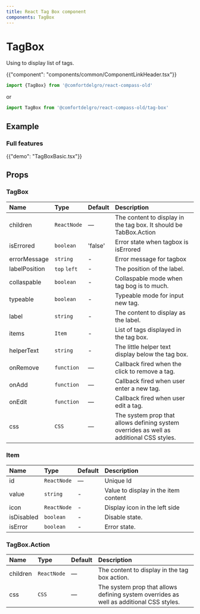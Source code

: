 ```yaml
---
title: React Tag Box component
components: TagBox
---
```


# TagBox

<p class="description">Using to display list of tags.</p>

{{"component": "components/common/ComponentLinkHeader.tsx"}}

```jsx
import {TagBox} from '@comfortdelgro/react-compass-old'
```

or

```jsx
import TagBox from '@comfortdelgro/react-compass-old/tag-box'
```

## Example

### Full features

{{"demo": "TagBoxBasic.tsx"}}

## Props

### TagBox

| Name          | Type         | Default | Description                                                                             |
| :------------ | :----------- | :------ | :-------------------------------------------------------------------------------------- |
| children      | `ReactNode`  | —       | The content to display in the tag box. It should be TabBox.Action                       |
| isErrored     | `boolean`    | 'false' | Error state when tagbox is isErrored                                                    |
| errorMessage  | `string`     | -       | Error message for tagbox                                                                |
| labelPosition | `top` `left` | -       | The position of the label.                                                              |
| collaspable   | `boolean`    | -       | Collaspable mode when tag bog is to much.                                               |
| typeable      | `boolean`    | -       | Typeable mode for input new tag.                                                        |
| label         | `string`     | -       | The content to display as the label.                                                    |
| items         | `Item`       | -       | List of tags displayed in the tag box.                                                  |
| helperText    | `string`     | -       | The little helper text display below the tag box.                                       |
| onRemove      | `function`   | —       | Callback fired when the click to remove a tag.                                          |
| onAdd         | `function`   | —       | Callback fired when user enter a new tag.                                               |
| onEdit        | `function`   | —       | Callback fired when user edit a tag.                                                    |
| css           | `CSS`        | —       | The system prop that allows defining system overrides as well as additional CSS styles. |

### Item

| Name       | Type        | Default | Description                          |
| :--------- | :---------- | :------ | :----------------------------------- |
| id         | `ReactNode` | —       | Unique Id                            |
| value      | `string`    | -       | Value to display in the item content |
| icon       | `ReactNode` | -       | Display icon in the left side        |
| isDisabled | `boolean`   | -       | Disable state.                       |
| isError    | `boolean`   | -       | Error state.                         |

### TagBox.Action

| Name     | Type        | Default | Description                                                                             |
| :------- | :---------- | :------ | :-------------------------------------------------------------------------------------- |
| children | `ReactNode` | —       | The content to display in the tag box action.                                           |
| css      | `CSS`       | —       | The system prop that allows defining system overrides as well as additional CSS styles. |
